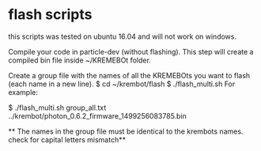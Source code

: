 # flash scripts

this scripts was tested on ubuntu 16.04 and will not work on windows.

Compile your code in particle-dev (without flashing). This step will create a compiled bin file inside ~/KREMEBOt folder.

Create a group file with the names of all the KREMEBOts you want to flash (each name in a new line).
$ cd ~/krembot/flash
$ ./flash_multi.sh <group file path> <bin file path>
For example:

$ ./flash_multi.sh group_all.txt ../krembot/photon_0.6.2_firmware_1499256083785.bin

** The names in the group file must be identical to the krembots names. check for capital letters mismatch**